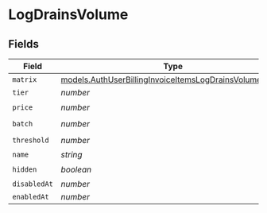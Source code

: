 # LogDrainsVolume


## Fields

| Field                                                                                                                    | Type                                                                                                                     | Required                                                                                                                 | Description                                                                                                              |
| ------------------------------------------------------------------------------------------------------------------------ | ------------------------------------------------------------------------------------------------------------------------ | ------------------------------------------------------------------------------------------------------------------------ | ------------------------------------------------------------------------------------------------------------------------ |
| `matrix`                                                                                                                 | [models.AuthUserBillingInvoiceItemsLogDrainsVolumeMatrix](../models/authuserbillinginvoiceitemslogdrainsvolumematrix.md) | :heavy_minus_sign:                                                                                                       | N/A                                                                                                                      |
| `tier`                                                                                                                   | *number*                                                                                                                 | :heavy_minus_sign:                                                                                                       | N/A                                                                                                                      |
| `price`                                                                                                                  | *number*                                                                                                                 | :heavy_check_mark:                                                                                                       | N/A                                                                                                                      |
| `batch`                                                                                                                  | *number*                                                                                                                 | :heavy_check_mark:                                                                                                       | N/A                                                                                                                      |
| `threshold`                                                                                                              | *number*                                                                                                                 | :heavy_check_mark:                                                                                                       | N/A                                                                                                                      |
| `name`                                                                                                                   | *string*                                                                                                                 | :heavy_minus_sign:                                                                                                       | N/A                                                                                                                      |
| `hidden`                                                                                                                 | *boolean*                                                                                                                | :heavy_check_mark:                                                                                                       | N/A                                                                                                                      |
| `disabledAt`                                                                                                             | *number*                                                                                                                 | :heavy_minus_sign:                                                                                                       | N/A                                                                                                                      |
| `enabledAt`                                                                                                              | *number*                                                                                                                 | :heavy_minus_sign:                                                                                                       | N/A                                                                                                                      |